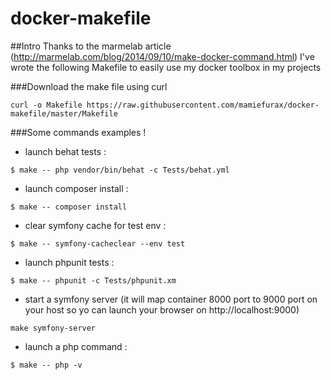 # docker-makefile

##Intro
Thanks to the marmelab article (http://marmelab.com/blog/2014/09/10/make-docker-command.html) I've wrote the following Makefile to easily use my docker toolbox in my projects

###Download the make file using curl
```
curl -o Makefile https://raw.githubusercontent.com/mamiefurax/docker-makefile/master/Makefile
```

###Some commands examples !

* launch behat tests :
```
$ make -- php vendor/bin/behat -c Tests/behat.yml
```

* launch composer install :
```
$ make -- composer install
```

* clear symfony cache for test env :
```
$ make -- symfony-cacheclear --env test
```

* launch phpunit tests :
```
$ make -- phpunit -c Tests/phpunit.xm
```

* start a symfony server (it will map container 8000 port to 9000 port on your host so yo can launch your browser on http://localhost:9000)
```
make symfony-server
```

* launch a php command :
```
$ make -- php -v
```
